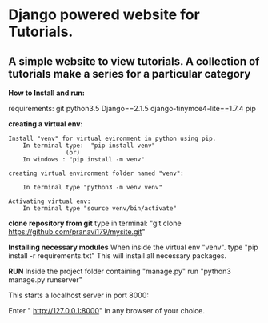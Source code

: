 # Django powered website for Tutorials. #
## A simple website to view tutorials. A collection of tutorials make a series for a particular category ##

**How to Install and run:**

requirements:
	git
	python3.5
	Django==2.1.5
 	django-tinymce4-lite==1.7.4
	pip


**creating a virtual env:**

	Install "venv" for virtual evironment in python using pip.
		In terminal type:  "pip install venv"
					(or)
		In windows : "pip install -m venv" 

	creating virtual environment folder named "venv":
		 
		In terminal type "python3 -m venv venv"
	
	Activating virtual env:
		In terminal type "source venv/bin/activate"


**clone repository from git**
		type in terminal: "git clone https://github.com/pranavi179/mysite.git"


**Installing necessary modules**
	 When inside the virtual env "venv". 
		type "pip install -r requirements.txt"
	This will install all necessary packages.

**RUN**
	Inside the project folder containing "manage.py"
	run "python3 manage.py runserver"

 This starts a localhost server in port 8000: 
	
Enter " http://127.0.0.1:8000" in any browser of your choice.
